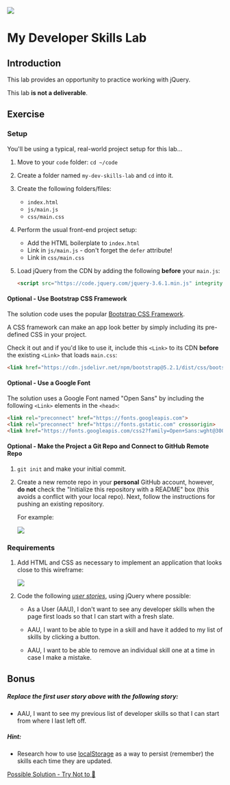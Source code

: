 <img src="https://i.imgur.com/R2zfSdF.png">

# My Developer Skills Lab

## Introduction

This lab provides an opportunity to practice working with jQuery.

This lab **is not a deliverable**.

## Exercise

### Setup

You'll be using a typical, real-world project setup for this lab...

1. Move to your `code` folder:  `cd ~/code`

2. Create a folder named `my-dev-skills-lab` and `cd` into it.

3. Create the following folders/files:
	- `index.html`
	- `js/main.js`
	- `css/main.css` 

4. Perform the usual front-end project setup:
	- Add the HTML boilerplate to `index.html`
	- Link in `js/main.js` - don't forget the `defer` attribute!
	- Link in `css/main.css`

5. Load jQuery from the CDN by adding the following **before** your `main.js`:
	
	```html
	<script src="https://code.jquery.com/jquery-3.6.1.min.js" integrity="sha256-o88AwQnZB+VDvE9tvIXrMQaPlFFSUTR+nldQm1LuPXQ=" crossorigin="anonymous"></script>
	```

#### Optional - Use Bootstrap CSS Framework

The solution code uses the popular [Bootstrap CSS Framework](https://getbootstrap.com/).

A CSS framework can make an app look better by simply including its pre-defined CSS in your project. 

Check it out and if you'd like to use it, include this `<Link>` to its CDN **before** the existing `<Link>` that loads `main.css`:

```html
<link href="https://cdn.jsdelivr.net/npm/bootstrap@5.2.1/dist/css/bootstrap.min.css" rel="stylesheet" integrity="sha384-iYQeCzEYFbKjA/T2uDLTpkwGzCiq6soy8tYaI1GyVh/UjpbCx/TYkiZhlZB6+fzT" crossorigin="anonymous">
```

#### Optional - Use a Google Font


The solution uses a Google Font named "Open Sans" by including the following `<Link>` elements in the `<head>`:

```html
<link rel="preconnect" href="https://fonts.googleapis.com">
<link rel="preconnect" href="https://fonts.gstatic.com" crossorigin>
<link href="https://fonts.googleapis.com/css2?family=Open+Sans:wght@300&display=swap" rel="stylesheet">
```

#### Optional - Make the Project a Git Repo and Connect to GitHub Remote Repo

1. `git init` and make your initial commit.

2. Create a new remote repo in your **personal** GitHub account, however, **do not** check the "Initialize this repository with a README" box (this avoids a conflict with your local repo). Next, follow the instructions for pushing an existing repository.

	For example:
	
	<img src="https://i.imgur.com/XUM58Dx.png">

### Requirements

1. Add HTML and CSS as necessary to implement an application that looks close to this wireframe:

	<img src="https://i.imgur.com/k06ZMEN.png">
	
2. Code the following [_user stories_](https://en.wikipedia.org/wiki/User_story), using jQuery where possible:

	- As a User (AAU), I don't want to see any developer skills when the page first loads so that I can start with a fresh slate.

	- AAU, I want to be able to type in a skill and have it added to my list of skills by clicking a button.

	- AAU, I want to be able to remove an individual skill one at a time in case I make a mistake.

## Bonus

##### Replace the first user story above with the following story:

- AAU, I want to see my previous list of developer skills so that I can start from where I last left off.

##### Hint:

- Research how to use [localStorage](https://developer.mozilla.org/en-US/docs/Web/API/Window/localStorage) as a way to persist (remember) the skills each time they are updated.

[Possible Solution - Try Not to 👀](https://replit.com/@SEIStudent/jQuery-Dev-Skills-Lab-Solution#index.html)